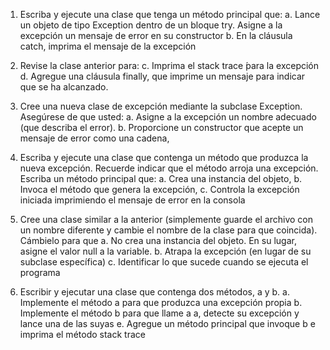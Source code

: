1. Escriba y ejecute una clase que tenga un método principal que:
a. Lance un objeto de tipo Exception dentro de un bloque try. Asigne a la
excepción un mensaje de error en su constructor
b. En la cláusula catch, imprima el mensaje de la excepción
2. Revise la clase anterior para:
c. Imprima el stack trace  ́para la excepción
d. Agregue una cláusula finally, que imprime un mensaje para indicar que se
ha alcanzado.

3. Cree una nueva clase de excepción mediante la subclase Exception. Asegúrese de
que usted:
a. Asigne a la excepción un nombre adecuado (que describa el error).
b. Proporcione un constructor que acepte un mensaje de error como una
cadena,

4. Escriba y ejecute una clase que contenga un método que produzca la nueva
excepción. Recuerde indicar que el método arroja una excepción. Escriba un
método principal que:
a. Crea una instancia del objeto,
b. Invoca el método que genera la excepción,
c. Controla la excepción iniciada imprimiendo el mensaje de error en la
consola

5. Cree una clase similar a la anterior (simplemente guarde el archivo con un
nombre diferente y cambie el nombre de la clase para que coincida). Cámbielo
para que
a. No crea una instancia del objeto. En su lugar, asigne el valor null a la
variable.
b. Atrapa la excepción (en lugar de su subclase específica)
c. Identificar lo que sucede cuando se ejecuta el programa
6. Escribir y ejecutar una clase que contenga dos métodos, a y b.
a. Implemente el método a para que produzca una excepción propia
b. Implemente el método b para que llame a a, detecte su excepción y lance
una de las suyas
e. Agregue un método principal que invoque b e imprima el método stack
trace